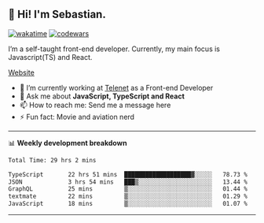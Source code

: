 ## 👋 Hi! I'm Sebastian.

[![wakatime](https://wakatime.com/badge/user/df0036c6-328a-4a39-be9b-e49417ed22a1.svg)](https://wakatime.com/@df0036c6-328a-4a39-be9b-e49417ed22a1)
[![codewars](https://www.codewars.com/users/sebavuye/badges/small)](https://www.codewars.com/users/sebavuye)

I’m a self-taught front-end developer. Currently, my main focus is Javascript(TS) and React.

[Website](https://sebastianvuye.be)

- 🔭 I’m currently working at [Telenet](https://telenet.be/) as a Front-end Developer
- 💬 Ask me about **JavaScript, TypeScript and React**
- 📫 How to reach me: Send me a message here
- ⚡ Fun fact: Movie and aviation nerd

-------

📊 **Weekly development breakdown**

<!--START_SECTION:waka-->

```txt
Total Time: 29 hrs 2 mins

TypeScript       22 hrs 51 mins  ███████████████████▓░░░░░   78.73 %
JSON             3 hrs 54 mins   ███▒░░░░░░░░░░░░░░░░░░░░░   13.44 %
GraphQL          25 mins         ▒░░░░░░░░░░░░░░░░░░░░░░░░   01.44 %
textmate         22 mins         ▒░░░░░░░░░░░░░░░░░░░░░░░░   01.29 %
JavaScript       18 mins         ▒░░░░░░░░░░░░░░░░░░░░░░░░   01.07 %
```

<!--END_SECTION:waka-->
-------

